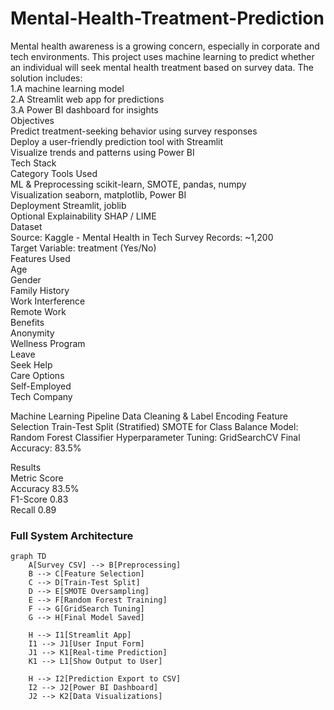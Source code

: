 # Mental-Health-Treatment-Prediction
Mental health awareness is a growing concern, especially in corporate and tech environments. This project uses machine learning to predict whether an individual will seek mental health treatment based on survey data. The solution includes:  
1.A machine learning model  
2.A Streamlit web app for predictions  
3.A Power BI dashboard for insights  
Objectives  
Predict treatment-seeking behavior using survey responses  
Deploy a user-friendly prediction tool with Streamlit  
Visualize trends and patterns using Power BI  
Tech Stack  
Category	Tools Used  
ML & Preprocessing	scikit-learn, SMOTE, pandas, numpy  
Visualization	seaborn, matplotlib, Power BI  
Deployment	Streamlit, joblib  
Optional Explainability	SHAP / LIME  
Dataset  
Source: Kaggle - Mental Health in Tech Survey
Records: ~1,200  
Target Variable: treatment (Yes/No)  
Features Used  
Age  
Gender  
Family History  
Work Interference  
Remote Work  
Benefits  
Anonymity  
Wellness Program  
Leave  
Seek Help  
Care Options  
Self-Employed  
Tech Company  

Machine Learning Pipeline
Data Cleaning & Label Encoding
Feature Selection
Train-Test Split (Stratified)
SMOTE for Class Balance
Model: Random Forest Classifier
Hyperparameter Tuning: GridSearchCV
Final Accuracy: 83.5%  

Results  
Metric	Score  
Accuracy	83.5%  
F1-Score	0.83  
Recall	0.89  



###  Full System Architecture



```mermaid
graph TD
    A[Survey CSV] --> B[Preprocessing]
    B --> C[Feature Selection]
    C --> D[Train-Test Split]
    D --> E[SMOTE Oversampling]
    E --> F[Random Forest Training]
    F --> G[GridSearch Tuning]
    G --> H[Final Model Saved]
    
    H --> I1[Streamlit App]
    I1 --> J1[User Input Form]
    J1 --> K1[Real-time Prediction]
    K1 --> L1[Show Output to User]
    
    H --> I2[Prediction Export to CSV]
    I2 --> J2[Power BI Dashboard]
    J2 --> K2[Data Visualizations]
```

